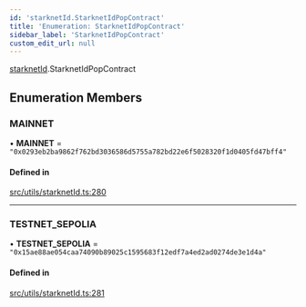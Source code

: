 ```yaml
---
id: 'starknetId.StarknetIdPopContract'
title: 'Enumeration: StarknetIdPopContract'
sidebar_label: 'StarknetIdPopContract'
custom_edit_url: null
---
```


[starknetId](../namespaces/starknetId.md).StarknetIdPopContract

## Enumeration Members

### MAINNET

• **MAINNET** = `"0x0293eb2ba9862f762bd3036586d5755a782bd22e6f5028320f1d0405fd47bff4"`

#### Defined in

[src/utils/starknetId.ts:280](https://github.com/starknet-io/starknet.js/blob/v6.11.0/src/utils/starknetId.ts#L280)

---

### TESTNET_SEPOLIA

• **TESTNET_SEPOLIA** = `"0x15ae88ae054caa74090b89025c1595683f12edf7a4ed2ad0274de3e1d4a"`

#### Defined in

[src/utils/starknetId.ts:281](https://github.com/starknet-io/starknet.js/blob/v6.11.0/src/utils/starknetId.ts#L281)
